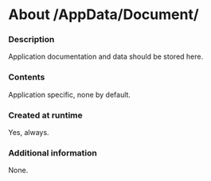 ﻿# About /AppData/Document/

### Description
Application documentation and data should be stored here.

### Contents
Application specific, none by default.

### Created at runtime
Yes, always.

### Additional information
None.